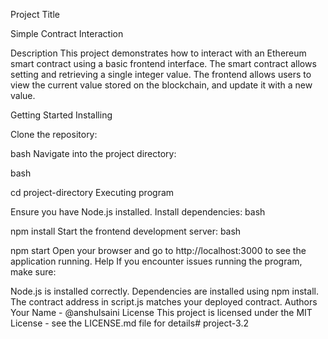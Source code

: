 Project Title

Simple Contract Interaction

Description
This project demonstrates how to interact with an Ethereum smart contract using a basic frontend interface. The smart contract allows setting and retrieving a single integer value. The frontend allows users to view the current value stored on the blockchain, and update it with a new value.

Getting Started
Installing

Clone the repository:

bash
Navigate into the project directory:

bash

cd project-directory
Executing program

Ensure you have Node.js installed.
Install dependencies:
bash

npm install
Start the frontend development server:
bash

npm start
Open your browser and go to http://localhost:3000 to see the application running.
Help
If you encounter issues running the program, make sure:

Node.js is installed correctly.
Dependencies are installed using npm install.
The contract address in script.js matches your deployed contract.
Authors
Your Name - @anshulsaini
License
This project is licensed under the MIT License - see the LICENSE.md file for details# project-3.2
